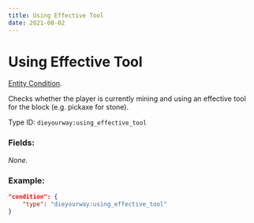 ```yaml
---
title: Using Effective Tool
date: 2021-08-02
---
```

# Using Effective Tool

[Entity Condition](../entity_conditions.md).

Checks whether the player is currently mining and using an effective tool for the block (e.g. pickaxe for stone).

Type ID: `dieyourway:using_effective_tool`

### Fields:

_None._

### Example:
```json
"condition": {
    "type": "dieyourway:using_effective_tool"
}
```